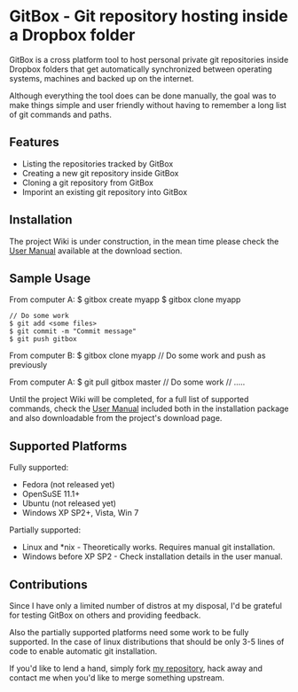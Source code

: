   GitBox - Git repository hosting inside a Dropbox folder
===========================================================

GitBox is a cross platform tool to host personal private git repositories inside
Dropbox folders that get automatically synchronized between operating systems,
machines and backed up on the internet.

Although everything the tool does can be done manually, the goal was to make
things simple and user friendly without having to remember a long list of git
commands and paths.


  Features
------------

 - Listing the repositories tracked by GitBox
 - Creating a new git repository inside GitBox
 - Cloning a git repository from GitBox
 - Imporint an existing git repository into GitBox


  Installation
----------------

The project Wiki is under construction, in the mean time please check the
[User Manual](http://github.com/downloads/karalabe/gitbox/GitBox-0.1.0-UserManual.pdf)
available at the download section.


  Sample Usage
----------------

From computer A:
    $ gitbox create myapp
    $ gitbox clone myapp

    // Do some work
    $ git add <some files>
    $ git commit -m "Commit message"
    $ git push gitbox

From computer B:
    $ gitbox clone myapp
    // Do some work and push as previously

From computer A:
    $ git pull gitbox master
    // Do some work
    // .....

Until the project Wiki will be completed, for a full list of supported commands,
check the [User Manual](http://github.com/downloads/karalabe/gitbox/GitBox-0.1.0-UserManual.pdf)
included both in the installation package and also downloadable from the
project's download page.


  Supported Platforms
-----------------------

Fully supported:

 - Fedora (not released yet)
 - OpenSuSE 11.1+
 - Ubuntu (not released yet)
 - Windows XP SP2+, Vista, Win 7
 
Partially supported:

 - Linux and *nix - Theoretically works. Requires manual git installation.
 - Windows before XP SP2 - Check installation details in the user manual.


  Contributions
-----------------
 
Since I have only a limited number of distros at my disposal, I'd be grateful
for testing GitBox on others and providing feedback.

Also the partially supported platforms need some work to be fully supported.
In the case of linux distributions that should be only 3-5 lines of code to
enable automatic git installation.

If you'd like to lend a hand, simply fork [my repository](http://github.com/karalabe/gitbox), hack away and contact
me when you'd like to merge something upstream.
